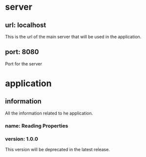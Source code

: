 # server
## url: localhost
This is the url of the main server 
that will be used in the application.
## port: 8080
Port for the server

# application
## information
All the information related to he application.
### name: Reading Properties
### version: 1.0.0
This version will be deprecated in the latest release.

